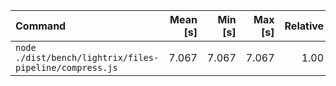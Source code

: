 | Command | Mean [s] | Min [s] | Max [s] | Relative |
|:---|---:|---:|---:|---:|
| `node ./dist/bench/lightrix/files-pipeline/compress.js` | 7.067 | 7.067 | 7.067 | 1.00 |
